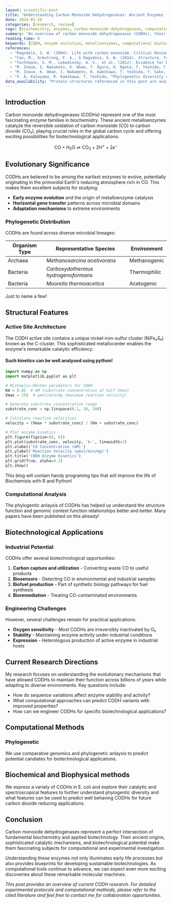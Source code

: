 ```yaml
---
layout: scientific-post
title: "Understanding Carbon Monoxide Dehydrogenases: Ancient Enzymes for Modern Biotechnology"
date: 2024-01-20
categories: [research, review]
tags: [biochemistry, enzymes, carbon-monoxide-dehydrogenase, computational-biology]
summary: "An overview of carbon monoxide dehydrogenases (CODHs), their evolutionary significance, structural features, and potential biotechnological applications."
reading_time: 8
keywords: [CODH, enzyme evolution, metalloenzymes, computational biology, biotechnology]
references:
  - "Ragsdale, S. W. (2004). Life with carbon monoxide. Critical Reviews in Biochemistry and Molecular Biology, 39(3), 165-195."
  - "Can, M., Armstrong, F. A., & Ragsdale, S. W. (2014). Structure, function, and mechanism of the nickel metalloenzymes, CO dehydrogenase, and acetyl-CoA synthase. Chemical Reviews, 114(8), 4149-4174."
  - "Techtmann, S. M., Lebedinsky, A. V., et al. (2012). Evidence for horizontal gene transfer of anaerobic carbon monoxide dehydrogenases. Frontiers in Microbiology, 3, 132."
  - "M. Inoue, I. Nakamoto, K. Omae, T. Oguro, H. Ogata, T. Yoshida, Y. Sako, “Structural and Phylogenetic Diversity of Anaerobic Carbon-Monoxide Dehydrogenases” Front Microbiol 2018, 9, 3353."
  - "M. Inoue, K. Omae, I. Nakamoto, R. Kamikawa, T. Yoshida, Y. Sako, “Biome-specific distribution of Ni-containing carbon monoxide dehydrogenases” Extremophiles 2022, 26, 9."
  - "Y. A. Katayama, R. Kamikawa, T. Yoshida, “Phylogenetic diversity of putative nickel-containing carbon monoxide dehydrogenase-encoding prokaryotes in the human gut microbiome” Microbial Genomics 2024, 10, DOI 10.1099/mgen.0.001285."
data_availability: "Protein structures referenced in this post are available from the Protein Data Bank (PDB). Sequence data can be accessed through NCBI GenBank."  
---
```


## Introduction

Carbon monoxide dehydrogenases (CODHs) represent one of the most fascinating enzyme families in biochemistry. These ancient metalloenzymes catalyze the reversible oxidation of carbon monoxide (CO) to carbon dioxide (CO₂), playing crucial roles in the global carbon cycle and offering exciting possibilities for biotechnological applications.

$$
\text{CO} + \text{H}_2\text{O} \rightleftharpoons \text{CO}_2 + 2\text{H}^+ + 2e^-
$$

## Evolutionary Significance

CODHs are believed to be among the earliest enzymes to evolve, potentially originating in the primordial Earth's reducing atmosphere rich in CO. This makes them excellent subjects for studying:

- **Early enzyme evolution** and the origin of metalloenzyme catalysis
- **Horizontal gene transfer** patterns across microbial domains
- **Adaptation mechanisms** to extreme environments

### Phylogenetic Distribution

CODHs are found across diverse microbial lineages:

| Organism Type | Representative Species | Environment |
|---------------|----------------------|-------------|
| Archaea | *Methanosarcina acetivorans* | Methanogenic |
| Bacteria | *Carboxydothermus hydrogenoformans* | Thermophilic |
| Bacteria | *Moorella thermoacetica* | Acetogenic |

Just to name a few!

## Structural Features

### Active Site Architecture

The CODH active site contains a unique nickel-iron-sulfur cluster (NiFe₄S₄) known as the C-cluster. This sophisticated metallocenter enables the enzyme's remarkable catalytic efficiency:

#### Such kinetics can be well analysed using python!

```python
import numpy as np
import matplotlib.pyplot as plt

# Michaelis-Menten parameters for CODH
Km = 0.85  # mM (substrate concentration at half Vmax)
Vmax = 150  # μmol/min/mg (maximum reaction velocity)

# Generate substrate concentration range
substrate_conc = np.linspace(0.1, 10, 100)

# Calculate reaction velocities
velocity = (Vmax * substrate_conc) / (Km + substrate_conc)

# Plot enzyme kinetics
plt.figure(figsize=(8, 6))
plt.plot(substrate_conc, velocity, 'b-', linewidth=2)
plt.xlabel('CO Concentration (mM)')
plt.ylabel('Reaction Velocity (μmol/min/mg)')
plt.title('CODH Enzyme Kinetics')
plt.grid(True, alpha=0.3)
plt.show()
```
This blog will contain handy programing tips that will improve the life of Biochemists with R and Python!

### Computational Analysis

The phylogentic anlaysis of CODHs has helped us understand the structure function and genomic context function relationships better and better. Many papers have been published on this already!

## Biotechnological Applications

### Industrial Potential

CODHs offer several biotechnological opportunities:

1. **Carbon capture and utilization** - Converting waste CO to useful products
2. **Biosensors** - Detecting CO in environmental and industrial samples  
3. **Biofuel production** - Part of synthetic biology pathways for fuel synthesis
4. **Bioremediation** - Treating CO-contaminated environments

### Engineering Challenges

However, several challenges remain for practical applications:

- **Oxygen sensitivity** - Most CODHs are irreversibly inactivated by O₂
- **Stability** - Maintaining enzyme activity under industrial conditions
- **Expression** - Heterologous production of active enzyme in industrial hosts

## Current Research Directions

My research focuses on understanding the evolutionary mechanisms that have allowed CODHs to maintain their function across billions of years while adapting to diverse environments. Key questions include:

- How do sequence variations affect enzyme stability and activity?
- What computational approaches can predict CODH variants with improved properties?
- How can we engineer CODHs for specific biotechnological applications?

## Computational Methods

### Phylogenetic

We use comparative genomics and phylogenetic anlaysis to predict potential candiates for biotechnological applications.

## Biochemical and Biophysical methods

We express a variaty of CODHs in E. coli and explore their catalytic and spectroscopical features to further understand phylogentic diversity and what features can be used to predict well behaving CODHs for future carbon dioxide reducing applications.

## Conclusion

Carbon monoxide dehydrogenases represent a perfect intersection of fundamental biochemistry and applied biotechnology. Their ancient origins, sophisticated catalytic mechanisms, and biotechnological potential make them fascinating subjects for computational and experimental investigation.

Understanding these enzymes not only illuminates early life processes but also provides blueprints for developing sustainable biotechnologies. As computational tools continue to advance, we can expect even more exciting discoveries about these remarkable molecular machines.

*This post provides an overview of current CODH research. For detailed experimental protocols and computational methods, please refer to the cited literature and feel free to contact me for collaboration opportunities.*
